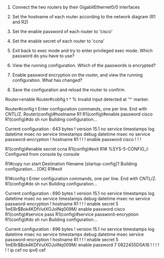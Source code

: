 1. Connect the two routers by their GigabitEthernet0/0 interfaces

2. Set the hostname of each router according to the network diagram (R1 and R2)

3. Set the enable password of each router to 'cisco'

4. Set the enable secret of each router to 'ccna'

5. Exit back to exec mode and try to enter privileged exec mode.  Which password do you have to use?

6. View the running configuration.  Which of the passwords is encrypted?

7. Enable password encryption on the router, and view the running configuration.  What has changed?

8. Save the configuration and reload the router to confirm.

Router>enable
Router#cobfig t
              ^
% Invalid input detected at '^' marker.
	
Router#config t
Enter configuration commands, one per line.  End with CNTL/Z.
Router(config)#hostname R1
R1(config)#enable password cisco
R1(config)#do sh run
Building configuration...

Current configuration : 643 bytes
!
version 15.1
no service timestamps log datetime msec
no service timestamps debug datetime msec
no service password-encryption
!
hostname R1
!
!
!
enable password cisco
!
!
!


R1(config)#enable secret ccna
R1(config)#exit
R1#
%SYS-5-CONFIG_I: Configured from console by console

R1#copy run start
Destination filename [startup-config]? 
Building configuration...
[OK]
R1#exit

R1#config t
Enter configuration commands, one per line.  End with CNTL/Z.
R1(config)#do sh run
Building configuration...

Current configuration : 690 bytes
!
version 15.1
no service timestamps log datetime msec
no service timestamps debug datetime msec
no service password-encryption
!
hostname R1
!
!
!
enable secret 5 $1$mERr$Bok4KDfVutXOJolNq009M/
enable password cisco
R1(config)#service pass
R1(config)#service password-encryption 
R1(config)#do sh run
Building configuration...

Current configuration : 696 bytes
!
version 15.1
no service timestamps log datetime msec
no service timestamps debug datetime msec
service password-encryption
!
hostname R1
!
!
!
enable secret 5 $1$mERr$Bok4KDfVutXOJolNq009M/
enable password 7 0822455D0A16
!
!
!
!
!
!
ip cef
no ipv6 cef
